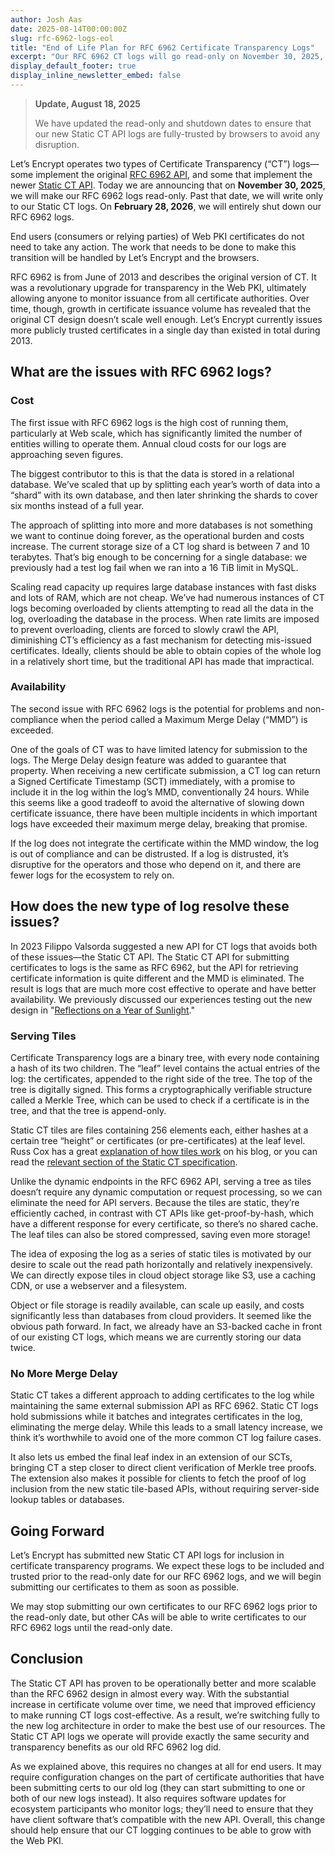 ```yaml
---
author: Josh Aas
date: 2025-08-14T00:00:00Z
slug: rfc-6962-logs-eol
title: "End of Life Plan for RFC 6962 Certificate Transparency Logs"
excerpt: "Our RFC 6962 CT logs will go read-only on November 30, 2025, and shut down entirely on February 28, 2026. Going forward we will use Static CT API logs instead."
display_default_footer: true
display_inline_newsletter_embed: false
---
```


> **Update, August 18, 2025**
> 
> We have updated the read-only and shutdown dates to ensure that our new Static CT API logs are fully-trusted by browsers to avoid any disruption.

Let’s Encrypt operates two types of Certificate Transparency (“CT”) logs—some implement the original [RFC 6962 API](https://datatracker.ietf.org/doc/html/rfc6962), and some that implement the newer [Static CT API](https://github.com/C2SP/C2SP/blob/main/static-ct-api.md). Today we are announcing that on **November 30, 2025**, we will make our RFC 6962 logs read-only. Past that date, we will write only to our Static CT logs. On **February 28, 2026**, we will entirely shut down our RFC 6962 logs. 

End users (consumers or relying parties) of Web PKI certificates do not need to take any action. The work that needs to be done to make this transition will be handled by Let’s Encrypt and the browsers.

RFC 6962 is from June of 2013 and describes the original version of CT. It was a revolutionary upgrade for transparency in the Web PKI, ultimately allowing anyone to monitor issuance from all certificate authorities. Over time, though, growth in certificate issuance volume has revealed that the original CT design doesn’t scale well enough. Let’s Encrypt currently issues more publicly trusted certificates in a single day than existed in total during 2013.

## What are the issues with RFC 6962 logs?

### Cost

The first issue with RFC 6962 logs is the high cost of running them, particularly at Web scale, which has significantly limited the number of entities willing to operate them. Annual cloud costs for our logs are approaching seven figures.

The biggest contributor to this is that the data is stored in a relational database. We’ve scaled that up by splitting each year’s worth of data into a “shard” with its own database, and then later shrinking the shards to cover six months instead of a full year.

The approach of splitting into more and more databases is not something we want to continue doing forever, as the operational burden and costs increase. The current storage size of a CT log shard is between 7 and 10 terabytes. That’s big enough to be concerning for a single database: we previously had a test log fail when we ran into a 16 TiB limit in MySQL.

Scaling read capacity up requires large database instances with fast disks and lots of RAM, which are not cheap. We’ve had numerous instances of CT logs becoming overloaded by clients attempting to read all the data in the log, overloading the database in the process. When rate limits are imposed to prevent overloading, clients are forced to slowly crawl the API, diminishing CT’s efficiency as a fast mechanism for detecting mis-issued certificates. Ideally, clients should be able to obtain copies of the whole log in a relatively short time, but the traditional API has made that impractical.

### Availability

The second issue with RFC 6962 logs is the potential for problems and non-compliance when the period called a Maximum Merge Delay (“MMD”) is exceeded.

One of the goals of CT was to have limited latency for submission to the logs. The Merge Delay design feature was added to guarantee that property. When receiving a new certificate submission, a CT log can return a Signed Certificate Timestamp (SCT) immediately, with a promise to include it in the log within the log’s MMD, conventionally 24 hours. While this seems like a good tradeoff to avoid the alternative of slowing down certificate issuance, there have been multiple incidents in which important logs have exceeded their maximum merge delay, breaking that promise.

If the log does not integrate the certificate within the MMD window, the log is out of compliance and can be distrusted. If a log is distrusted, it’s disruptive for the operators and those who depend on it, and there are fewer logs for the ecosystem to rely on.

## How does the new type of log resolve these issues?

In 2023 Filippo Valsorda suggested a new API for CT logs that avoids both of these issues—the Static CT API. The Static CT API for submitting certificates to logs is the same as RFC 6962, but the API for retrieving certificate information is quite different and the MMD is eliminated. The result is logs that are much more cost effective to operate and have better availability. We previously discussed our experiences testing out the new design in "[Reflections on a Year of Sunlight](https://letsencrypt.org/2025/06/11/reflections-on-a-year-of-sunlight/)."

### Serving Tiles

Certificate Transparency logs are a binary tree, with every node containing a hash of its two children. The “leaf” level contains the actual entries of the log: the certificates, appended to the right side of the tree. The top of the tree is digitally signed. This forms a cryptographically verifiable structure called a Merkle Tree, which can be used to check if a certificate is in the tree, and that the tree is append-only.

Static CT tiles are files containing 256 elements each, either hashes at a certain tree “height” or certificates (or pre-certificates) at the leaf level. Russ Cox has a great [explanation of how tiles work](https://research.swtch.com/tlog#tiling_a_log) on his blog, or you can read the [relevant section of the Static CT specification](https://github.com/C2SP/C2SP/blob/main/static-ct-api.md#merkle-tree).

Unlike the dynamic endpoints in the RFC 6962 API, serving a tree as tiles doesn’t require any dynamic computation or request processing, so we can eliminate the need for API servers. Because the tiles are static, they’re efficiently cached, in contrast with CT APIs like get-proof-by-hash, which have a different response for every certificate, so there’s no shared cache. The leaf tiles can also be stored compressed, saving even more storage!

The idea of exposing the log as a series of static tiles is motivated by our desire to scale out the read path horizontally and relatively inexpensively. We can directly expose tiles in cloud object storage like S3, use a caching CDN, or use a webserver and a filesystem.

Object or file storage is readily available, can scale up easily, and costs significantly less than databases from cloud providers. It seemed like the obvious path forward. In fact, we already have an S3-backed cache in front of our existing CT logs, which means we are currently storing our data twice.

### No More Merge Delay

Static CT takes a different approach to adding certificates to the log while maintaining the same external submission API as RFC 6962. Static CT logs hold submissions while it batches and integrates certificates in the log, eliminating the merge delay. While this leads to a small latency increase, we think it’s worthwhile to avoid one of the more common CT log failure cases.

It also lets us embed the final leaf index in an extension of our SCTs, bringing CT a step closer to direct client verification of Merkle tree proofs. The extension also makes it possible for clients to fetch the proof of log inclusion from the new static tile-based APIs, without requiring server-side lookup tables or databases.

## Going Forward

Let’s Encrypt has submitted new Static CT API logs for inclusion in certificate transparency programs. We expect these logs to be included and trusted prior to the read-only date for our RFC 6962 logs, and we will begin submitting our certificates to them as soon as possible.

We may stop submitting our own certificates to our RFC 6962 logs prior to the read-only date, but other CAs will be able to write certificates to our RFC 6962 logs until the read-only date.

## Conclusion

The Static CT API has proven to be operationally better and more scalable than the RFC 6962 design in almost every way. With the substantial increase in certificate volume over time, we need that improved efficiency to make running CT logs cost-effective. As a result, we’re switching fully to the new log architecture in order to make the best use of our resources. The Static CT API logs we operate will provide exactly the same security and transparency benefits as our old RFC 6962 log did.

As we explained above, this requires no changes at all for end users. It may require configuration changes on the part of certificate authorities that have been submitting certs to our old log (they can start submitting to one or both of our new logs instead). It also requires software updates for ecosystem participants who monitor logs; they’ll need to ensure that they have client software that’s compatible with the new API. Overall, this change should help ensure that our CT logging continues to be able to grow with the Web PKI.
